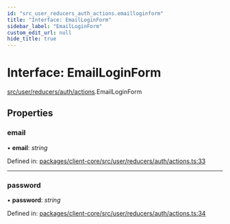 ```yaml
---
id: "src_user_reducers_auth_actions.emailloginform"
title: "Interface: EmailLoginForm"
sidebar_label: "EmailLoginForm"
custom_edit_url: null
hide_title: true
---
```


# Interface: EmailLoginForm

[src/user/reducers/auth/actions](../modules/src_user_reducers_auth_actions.md).EmailLoginForm

## Properties

### email

• **email**: *string*

Defined in: [packages/client-core/src/user/reducers/auth/actions.ts:33](https://github.com/xr3ngine/xr3ngine/blob/716a06460/packages/client-core/src/user/reducers/auth/actions.ts#L33)

___

### password

• **password**: *string*

Defined in: [packages/client-core/src/user/reducers/auth/actions.ts:34](https://github.com/xr3ngine/xr3ngine/blob/716a06460/packages/client-core/src/user/reducers/auth/actions.ts#L34)
